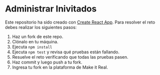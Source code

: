 # Administrar Inivitados

Este repositorio ha sido creado con [Create React App](https://github.com/facebookincubator/create-react-app). Para resolver el reto debes realizar los siguientes pasos:

1. Haz un fork de este repo.
2. Clónalo en tu máquina.
3. Ejecuta `npm install`
4. Ejecuta `npm test` y revisa qué pruebas están fallando.
5. Resuelve el reto verificando que todas las pruebas pasen.
6. Haz commit y luego push a tu fork.
7. Ingresa tu fork en la plataforma de Make it Real.




